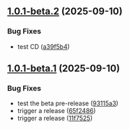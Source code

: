 ## [1.0.1-beta.2](https://github.com/rrivirr/rriv-rust/compare/v1.0.1-beta.1...v1.0.1-beta.2) (2025-09-10)


### Bug Fixes

* test CD ([a39f5b4](https://github.com/rrivirr/rriv-rust/commit/a39f5b435ff836e421f0a82ae84219bd2533bf21))

## [1.0.1-beta.1](https://github.com/rrivirr/rriv-rust/compare/v1.0.0...v1.0.1-beta.1) (2025-09-10)


### Bug Fixes

* test the beta pre-release ([93115a3](https://github.com/rrivirr/rriv-rust/commit/93115a3d5b1867ed359b8fe325b06e18f42401c7))
* trigger a release ([65f2486](https://github.com/rrivirr/rriv-rust/commit/65f2486243fc51a1cef4a2ee70f9131e584e1d1c))
* trigger a release ([11f7525](https://github.com/rrivirr/rriv-rust/commit/11f7525490e947f68514b272572729732b538a33))
